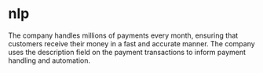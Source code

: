 # nlp
The company handles millions of payments every month, ensuring that customers receive their money in a fast and accurate manner. The company uses the description field on the payment transactions to inform payment handling and automation.
